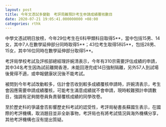 ```yaml
---
layout: post
title: 今年文憑試多變動　考評局難預計考生申請成績覆核數目
date: 2020-07-21 19:05:41.000000000 +08:00
categories: rthk
---
```


中學文憑試明日放榜，今年29位考生在6科甲類科目取得5**，當中包括15男、14女，其中7人在數學延伸部分同時取得5**；43位考生取得5科5**，包括28男、15女，其中16位同時在數學延伸部分取得5**。

考評局學校考試及評核部總經理許婉清表示，今年有310宗需要評估成績的申請，其中34名考生因為試前離開香港，未能回港完成14日強制隔離，另外57人到試場後覺得不適，或申報健康狀況後不能考試。

被問到今年考試改動較多，估計會否收到較多成績覆核申請時，許婉清表示，考生會因應需要申請成績覆核，可能考生滿意成績就不會申請，現時較難預計申請數目，強調有足夠閱卷員負責替覆核成績的同學改卷。

至於歷史科的爭議會否影響歷史科考試的認受性，考評局秘書長蘇國生表示，在國際的考評機構，取消題目並非全新事物，考評局也有將考試情況與海外機構分享，其他考評機構也沒有提出質疑。
